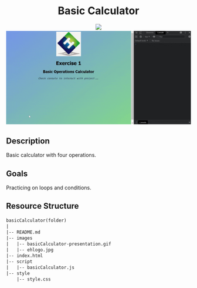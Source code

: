 <div align=center>
	<h1>Basic Calculator</h1>
</div>

<div align="center">
	<a href="https://testerdoe.github.io/js-main-repo-test/interactiveJSexercises/basicCalculator/">
		<img src="https://img.shields.io/badge/live-%23.svg?&style=for-the-badge&logo=www&logoColor=white%22&color=black">
	</a>
	<br>
	<img src="./images/basicCalculator-presentation.gif"/>
</div>

## Description

Basic calculator with four operations. 

## Goals

Practicing on loops and conditions.


## Resource Structure 

```
basicCalculator(folder)
|
|-- README.md
|-- images
|   |-- basicCalculator-presentation.gif
|   |-- ehlogo.jpg
|-- index.html
|-- script
|   |-- basicCalculator.js
|-- style
    |-- style.css
```


